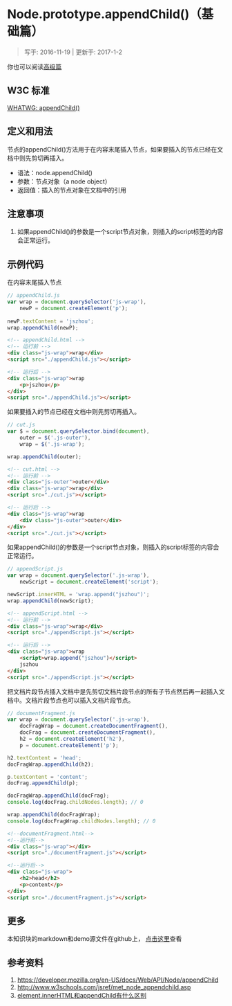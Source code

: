 # Node.prototype.appendChild()（基础篇）

> 写于: 2016-11-19 | 更新于: 2017-1-2

你也可以阅读[高级篇](./appendChild()-senior.md)
## W3C 标准
[WHATWG: appendChild()](https://dom.spec.whatwg.org/#dom-node-appendchild)

## 定义和用法
节点的appendChild()方法用于在内容末尾插入节点，如果要插入的节点已经在文档中则先剪切再插入。

- 语法：node.appendChild()
- 参数：节点对象（a node object）
- 返回值：插入的节点对象在文档中的引用

## 注意事项
1. 如果appendChild()的参数是一个script节点对象，则插入的script标签的内容会正常运行。

## 示例代码
在内容末尾插入节点
```javascript
// appendChild.js
var wrap = document.querySelector('js-wrap'),
    newP = document.createElement('p');
    
newP.textContent = 'jszhou';
wrap.appendChild(newP);
```
```html
<!-- appendChild.html -->
<!-- 运行前 -->
<div class="js-wrap">wrap</div>
<script src="./appendChild.js"></script>

<!-- 运行后 -->
<div class="js-wrap">wrap
    <p>jszhou</p>
</div>
<script src="./appendChild.js"></script>
```
如果要插入的节点已经在文档中则先剪切再插入。
```javascript
// cut.js
var $ = document.querySelector.bind(document),
    outer = $('.js-outer'),
    wrap = $('.js-wrap');

wrap.appendChild(outer);
```
```html
<!-- cut.html -->
<!-- 运行前 -->
<div class="js-outer">outer</div>
<div class="js-wrap">wrap</div>
<script src="./cut.js"></script>

<!-- 运行后 -->
<div class="js-wrap">wrap
    <div class="js-outer">outer</div>
</div>
<script src="./cut.js"></script>
```

如果appendChild()的参数是一个script节点对象，则插入的script标签的内容会正常运行。
```javascript
// appendScript.js
var wrap = document.querySelector('.js-wrap'),
    newScript = document.createElement('script');

newScript.innerHTML = 'wrap.append("jszhou")';
wrap.appendChild(newScript);
```
```html
<!-- appendScript.html -->
<!-- 运行前 -->
<div class="js-wrap">wrap</div>
<script src="./appendScript.js"></script>

<!-- 运行后 -->
<div class="js-wrap">wrap
    <script>wrap.append("jszhou")</script>
    jszhou
</div>
<script src="./appendScript.js"></script>
```
把文档片段节点插入文档中是先剪切文档片段节点的所有子节点然后再一起插入文档中。文档片段节点也可以插入文档片段节点。
```javascript
// documentFragment.js
var wrap = document.querySelector('.js-wrap'),
    docFragWrap = document.createDocumentFragment(),
    docFrag = document.createDocumentFragment(),
    h2 = document.createElement('h2'),
    p = document.createElement('p');

h2.textContent = 'head';
docFragWrap.appendChild(h2);

p.textContent = 'content';
docFrag.appendChild(p);

docFragWrap.appendChild(docFrag);
console.log(docFrag.childNodes.length); // 0

wrap.appendChild(docFragWrap);
console.log(docFragWrap.childNodes.length); // 0
```
```html
<!--documentFragment.html-->
<!--运行前-->
<div class="js-wrap"></div>
<script src="./documentFragment.js"></script>

<!--运行后-->
<div class="js-wrap">
    <h2>head</h2>
    <p>content</p>
</div>
<script src="./documentFragment.js"></script>
```

## 更多
本知识块的markdown和demo源文件在github上，
[点击这里](https://github.com/jserz/js_piece/tree/master/DOM/Node/)查看

## 参考资料
1. https://developer.mozilla.org/en-US/docs/Web/API/Node/appendChild
2. http://www.w3schools.com/jsref/met_node_appendchild.asp
3. [element.innerHTML和appendChild有什么区别](https://segmentfault.com/q/1010000004693112)

